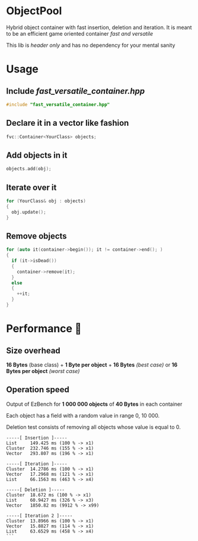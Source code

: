 # ObjectPool

Hybrid object container with fast insertion, deletion and iteration. It is meant to be an efficient game oriented container *fast and versatile*

This lib is *header only* and has no dependency for your mental sanity

# Usage

## Include *fast_versatile_container.hpp*
```cpp
#include "fast_versatile_container.hpp"
```

## Declare it in a vector like fashion
```cpp
fvc::Container<YourClass> objects;
```

## Add objects in it
```cpp
objects.add(obj);
```

## Iterate over it

```cpp
for (YourClass& obj : objects)
{
  obj.update();
}
```

## Remove objects
```cpp
for (auto it(container->begin()); it != container->end(); ) 
{
  if (it->isDead())
  {
    container->remove(it);
  }
  else 
  {
    ++it;
  }
}
```

# Performance :rocket:

## Size overhead

**16 Bytes** (base class) + **1  Byte per object** + **16 Bytes** *(best case)* or **16 Bytes per object** *(worst case)*

## Operation speed

Output of EzBench for **1 000 000 objects** of **40 Bytes** in each container

Each object has a field with a random value in range 0, 10 000.

Deletion test consists of removing all objects whose value is equal to 0.

```
-----[ Insertion ]-----
List     149.425 ms (100 % -> x1)
Cluster  232.746 ms (155 % -> x1)
Vector   293.807 ms (196 % -> x1)

-----[ Iteration ]-----
Cluster  14.2786 ms (100 % -> x1)
Vector   17.2968 ms (121 % -> x1)
List     66.1563 ms (463 % -> x4)

-----[ Deletion ]-----
Cluster  18.672 ms (100 % -> x1)
List     60.9427 ms (326 % -> x3)
Vector   1850.82 ms (9912 % -> x99)

-----[ Iteration 2 ]-----
Cluster  13.8966 ms (100 % -> x1)
Vector   15.8827 ms (114 % -> x1)
List     63.6529 ms (458 % -> x4)                                                                                                       ```         

